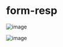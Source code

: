 # form-resp

![image](https://user-images.githubusercontent.com/100317569/216676749-5164e6cd-f17e-4278-b248-3d278901566a.png)


![image](https://user-images.githubusercontent.com/100317569/216676269-b34ae212-c1f9-40ab-b19f-e9ab517018c4.png)
